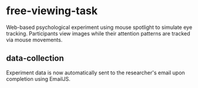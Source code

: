 # free-viewing-task

Web-based psychological experiment using mouse spotlight to simulate eye tracking. Participants view images while their attention patterns are tracked via mouse movements.

## data-collection

Experiment data is now automatically sent to the researcher's email upon completion using EmailJS.
